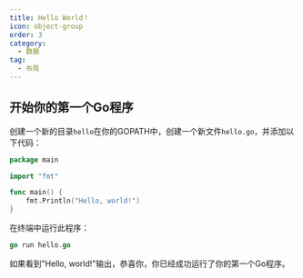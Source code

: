 ```yaml
---
title: Hello World！
icon: object-group
order: 3
category:
  - 数据
tag:
  - 布局
---
```


## 开始你的第一个Go程序

创建一个新的目录`hello`在你的GOPATH中，创建一个新文件`hello.go`，并添加以下代码：

```go
package main

import "fmt"

func main() {
    fmt.Println("Hello, world!")
}
```

在终端中运行此程序：

```go
go run hello.go
```

如果看到"Hello, world!"输出，恭喜你，你已经成功运行了你的第一个Go程序。

